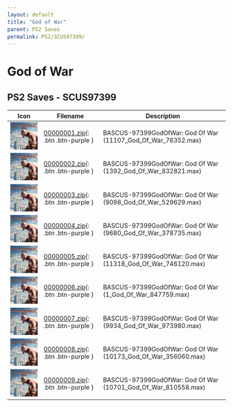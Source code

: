 ```yaml
---
layout: default
title: "God of War"
parent: PS2 Saves
permalink: PS2/SCUS97399/
---
```

# God of War

## PS2 Saves - SCUS97399

| Icon | Filename | Description |
|------|----------|-------------|
| ![God of War](icon0.png) | [00000001.zip](00000001.zip){: .btn .btn-purple } | BASCUS-97399GodOfWar: God Of War (11107_God_Of_War_76352.max) |
| ![God of War](icon0.png) | [00000002.zip](00000002.zip){: .btn .btn-purple } | BASCUS-97399GodOfWar: God Of War (1392_God_Of_War_832821.max) |
| ![God of War](icon0.png) | [00000003.zip](00000003.zip){: .btn .btn-purple } | BASCUS-97399GodOfWar: God Of War (9098_God_Of_War_529629.max) |
| ![God of War](icon0.png) | [00000004.zip](00000004.zip){: .btn .btn-purple } | BASCUS-97399GodOfWar: God Of War (9680_God_Of_War_378735.max) |
| ![God of War](icon0.png) | [00000005.zip](00000005.zip){: .btn .btn-purple } | BASCUS-97399GodOfWar: God Of War (11318_God_Of_War_746120.max) |
| ![God of War](icon0.png) | [00000006.zip](00000006.zip){: .btn .btn-purple } | BASCUS-97399GodOfWar: God Of War (1_God_Of_War_847759.max) |
| ![God of War](icon0.png) | [00000007.zip](00000007.zip){: .btn .btn-purple } | BASCUS-97399GodOfWar: God Of War (9934_God_Of_War_973980.max) |
| ![God of War](icon0.png) | [00000008.zip](00000008.zip){: .btn .btn-purple } | BASCUS-97399GodOfWar: God Of War (10173_God_Of_War_356060.max) |
| ![God of War](icon0.png) | [00000009.zip](00000009.zip){: .btn .btn-purple } | BASCUS-97399GodOfWar: God Of War (10701_God_Of_War_810558.max) |
